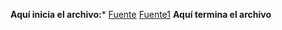 **Aquí inicia el archivo:***
[Fuente](https://www.theodysseyonline.com/road-trips-worthwhile)
[Fuente1](https://www.theodysseyonline.com/road-trips-worthwhile2)
****Aquí termina el archivo****